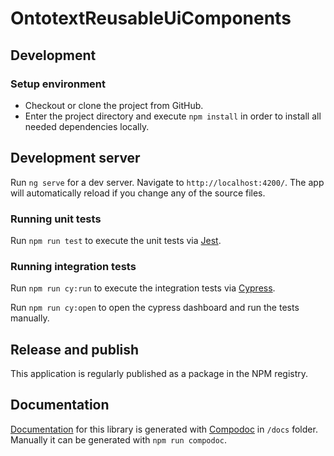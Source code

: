 # OntotextReusableUiComponents

## Development

### Setup environment

* Checkout or clone the project from GitHub.
* Enter the project directory and execute `npm install` in order to install all needed dependencies locally.

## Development server

Run `ng serve` for a dev server. Navigate to `http://localhost:4200/`. The app will automatically reload if you change any of the source files.

### Running unit tests

Run `npm run test` to execute the unit tests via [Jest](https://jestjs.io/).

### Running integration tests

Run `npm run cy:run` to execute the integration tests via [Cypress](https://www.cypress.io/).

Run `npm run cy:open` to open the cypress dashboard and run the tests manually.

## Release and publish
   
This application is regularly published as a package in the NPM registry.

## Documentation

[Documentation](https://ontotext-ad.github.io/ontotext-reusable-ui-components/) for this library is generated with [Compodoc](https://compodoc.app/) in `/docs` folder. Manually it can be generated with `npm run compodoc`.
